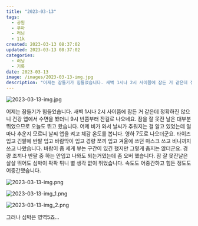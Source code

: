 ```yaml
---
title: "2023-03-13"
tags:
  - 공원
  - 푸마
  - 러닝
  - 11k
created: 2023-03-13 08:37:02
updated: 2023-03-13 08:37:02
categories:
  - 러닝
  - 기록
date: 2023-03-13
image: /images/2023-03-13-img.jpg
description: "어제는 잠들기가 힘들었습니다. 새벽 1시나 2시 사이쯤에 잠든 거 같은데 정확하진 않으니 건강 앱에서 수면을 봤더니 9시 반쯤부터 잔걸로 나오네요. 잠을 잘 못잔 날은 대부분 뛰었으므로 오늘도 뛰고 왔습니다. 어제 비가 와서 날씨가 추워지는 걸 알고 있었는데 얼마나 추운지 모르니 날씨 "
---
```


![2023-03-13-img.jpg](/images/2023-03-13-img.jpg)
 
 

어제는 잠들기가 힘들었습니다. 새벽 1시나 2시 사이쯤에 잠든 거 같은데 정확하진 않으니 건강 앱에서 수면을 봤더니 9시 반쯤부터 잔걸로 나오네요. 잠을 잘 못잔 날은 대부분 뛰었으므로 오늘도 뛰고 왔습니다.
어제 비가 와서 날씨가 추워지는 걸 알고 있었는데 얼마나 추운지 모르니 날씨 앱을 켜고 체감 온도를 봅니다. 영하 7도로 나오더군요. 타이즈 입고 긴팔에 반팔 입고 바람막이 입고 경량 쪼끼 입고 겨울에 쓰던 마스크 쓰고 비니까지 쓰고 나왔습니다. 바람이 좀 세게 부는 구간이 있긴 했지만 그렇게 춥지는 않더군요. 경량 조끼나 반팔 중 하는 안입고 나와도 되는거였는데 좀 오버 했습니다. 
잠 잘 못잔날은 살살 뛰어도 심박이 팍팍 튀니 별 생각 없이 뛰었습니다. 속도도 어중간하고 힘든 정도도 어중간했습니다.

 
 ![2023-03-13-img.png](/images/2023-03-13-img.png)
 
 

 
 ![2023-03-13-img_1.png](/images/2023-03-13-img_1.png)
 
 

 
 ![2023-03-13-img_2.png](/images/2023-03-13-img_2.png)
 
 

그러나 심박은 영역5죠…

